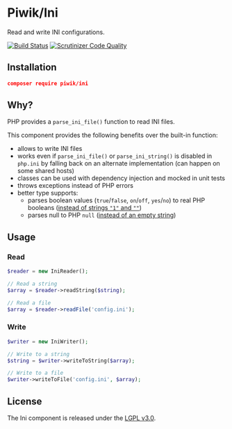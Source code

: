 # Piwik/Ini

Read and write INI configurations.

[![Build Status](https://travis-ci.org/piwik/component-ini.svg?branch=master)](https://travis-ci.org/piwik/component-ini)
[![Scrutinizer Code Quality](https://scrutinizer-ci.com/g/piwik/component-ini/badges/quality-score.png?b=master)](https://scrutinizer-ci.com/g/piwik/component-ini/?branch=master)

## Installation

```json
composer require piwik/ini
```

## Why?

PHP provides a `parse_ini_file()` function to read INI files.

This component provides the following benefits over the built-in function:

- allows to write INI files
- works even if `parse_ini_file()` or `parse_ini_string()` is disabled in `php.ini` by falling back on an alternate implementation (can happen on some shared hosts)
- classes can be used with dependency injection and mocked in unit tests
- throws exceptions instead of PHP errors
- better type supports:
  - parses boolean values (`true`/`false`, `on`/`off`, `yes`/`no`) to real PHP booleans ([instead of strings `"1"` and `""`](http://3v4l.org/JuvOT))
  - parses null to PHP `null` ([instead of an empty string](http://3v4l.org/KSoj2))

## Usage

### Read

```php
$reader = new IniReader();

// Read a string
$array = $reader->readString($string);

// Read a file
$array = $reader->readFile('config.ini');
```

### Write

```php
$writer = new IniWriter();

// Write to a string
$string = $writer->writeToString($array);

// Write to a file
$writer->writeToFile('config.ini', $array);
```

## License

The Ini component is released under the [LGPL v3.0](http://choosealicense.com/licenses/lgpl-3.0/).
